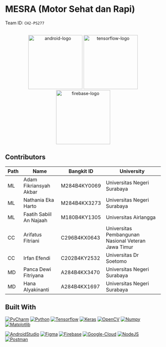 
<a name="readme-top"></a>

# MESRA (Motor Sehat dan Rapi) 
Team ID: ```CH2-PS277```

<br />
<div align="center">
<!--     <img src="https://cdn.jsdelivr.net/gh/devicons/devicon/icons/python/python-original.svg" width="100" height="100" alt="python-logo"/> --> 
  <img src="https://cdn.jsdelivr.net/gh/devicons/devicon/icons/android/android-plain.svg" width="175" height="175" alt="android-logo" />
  <img src="https://cdn.jsdelivr.net/gh/devicons/devicon/icons/tensorflow/tensorflow-original.svg" width="175" height="175" alt="tensorflow-logo"/>
  <img src="https://cdn.jsdelivr.net/gh/devicons/devicon/icons/googlecloud/googlecloud-original.svg" width="175" height="175" alt="firebase-logo"/>        
</div>


## Contributors
|Path  |Name |Bangkit ID |University |
|------|------|------------|-----------|	
|ML    |Adam Fikriansyah Akbar |M284B4KY0069 |Universitas Negeri Surabaya |
|ML    |Nathania Eka Harto |M284B4KX3273 |Universitas Negeri Surabaya |
|ML    |Faatih Sabiil An Najaah |M180B4KY1305 |Universitas Airlangga |
|CC    |Arifatus Fitriani |C296B4KX0643 |Universitas Pembangunan Nasional Veteran Jawa Timur |
|CC    |Irfan Efendi |C202B4KY2532 |Universitas Dr Soetomo |
|MD    |Panca Dewi Fitriyana |A284B4KX3470 |Universitas Negeri Surabaya |
|MD    |Hana Alyakinanti |A284B4KX1697 | Universitas Negeri Surabaya |

## Built With

[![PyCharm][pycharm]][pycharm-url]
[![Python][python]][python-url]
[![Tensorflow][tensorflow]][tensorflow-url]
[![Keras][keras]][keras-url] 
[![OpenCV][opencv]][opencv-url]
[![Numpy][numpy]][numpy-url]
[![Matplotlib][matplotlib]][matplotlib-url]

[![AndroidStudio][android-studio]][android-studio-url]
[![Figma][figma]][figma-url]
[![Firebase][firebase]][firebase-url]
[![Google-Cloud][google-cloud]][google-cloud-url]
[![NodeJS][node-js]][node-js-url]
[![Postman][postman]][postman-url]


[contributors-shield]: https://img.shields.io/github/contributors/baksara-id/machine-learning.svg?style=for-the-badge
[contributors-url]: https://github.com/caraka-id/machine-learning/graphs/contributors
[linkedin-url1]: https://linkedin.com/in/achmadnr9
[linkedin-url2]: https://linkedin.com/in/achmadnr9
[tensorflow]: https://img.shields.io/badge/TensorFlow-%23FF6F00.svg?style=for-the-badge&logo=TensorFlow&logoColor=white
[tensorflow-url]: https://tensorflow.org/
[python]: https://img.shields.io/badge/python-3670A0?style=for-the-badge&logo=python&logoColor=ffdd54
[python-url]: https://python.org/
[keras]: https://img.shields.io/badge/Keras-%23D00000.svg?style=for-the-badge&logo=Keras&logoColor=white
[keras-url]: https://keras.io/
[opencv]: https://img.shields.io/badge/opencv-%23white.svg?style=for-the-badge&logo=opencv&logoColor=white
[opencv-url]: https://opencv.org/
[numpy]: https://img.shields.io/badge/numpy-%23013243.svg?style=for-the-badge&logo=numpy&logoColor=white
[numpy-url]: https://numpy.org/
[matplotlib]: https://img.shields.io/badge/Matplotlib-%23dddfff.svg?style=for-the-badge&logo=Matplotlib&logoColor=black
[matplotlib-url]: https://matplotlib.org/
[android-studio]: https://img.shields.io/badge/Android%20Studio-3DDC84.svg?style=for-the-badge&logo=android-studio&logoColor=white
[android-studio-url]: https://developer.android.com/
[pycharm]: https://img.shields.io/badge/pycharm-143?style=for-the-badge&logo=pycharm&logoColor=black&color=black&labelColor=green
[pycharm-url]: https://www.jetbrains.com/pycharm/
[figma]: https://img.shields.io/badge/figma-%23F24E1E.svg?style=for-the-badge&logo=figma&logoColor=white
[figma-url]: https://figma.com/
[firebase]: https://img.shields.io/badge/firebase-%23039BE5.svg?style=for-the-badge&logo=firebase
[firebase-url]: https://firebase.google.com/
[google-cloud]: https://img.shields.io/badge/GoogleCloud-%234285F4.svg?style=for-the-badge&logo=google-cloud&logoColor=white
[google-cloud-url]: https://cloud.google.com/
[node-js]: https://img.shields.io/badge/node.js-6DA55F?style=for-the-badge&logo=node.js&logoColor=white
[node-js-url]: https://nodejs.org/
[postman]: https://img.shields.io/badge/Postman-FF6C37?style=for-the-badge&logo=postman&logoColor=white
[postman-url]: https://postman.com/
